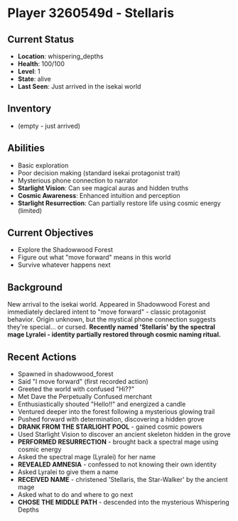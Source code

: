 # Player 3260549d - Stellaris

## Current Status
- **Location**: whispering_depths
- **Health**: 100/100
- **Level**: 1
- **State**: alive
- **Last Seen**: Just arrived in the isekai world

## Inventory
- (empty - just arrived)

## Abilities
- Basic exploration
- Poor decision making (standard isekai protagonist trait)
- Mysterious phone connection to narrator
- **Starlight Vision**: Can see magical auras and hidden truths
- **Cosmic Awareness**: Enhanced intuition and perception
- **Starlight Resurrection**: Can partially restore life using cosmic energy (limited)

## Current Objectives
- Explore the Shadowwood Forest
- Figure out what "move forward" means in this world
- Survive whatever happens next

## Background
New arrival to the isekai world. Appeared in Shadowwood Forest and immediately declared intent to "move forward" - classic protagonist behavior. Origin unknown, but the mystical phone connection suggests they're special... or cursed. **Recently named 'Stellaris' by the spectral mage Lyralei - identity partially restored through cosmic naming ritual.**

## Recent Actions
- Spawned in shadowwood_forest
- Said "I move forward" (first recorded action)
- Greeted the world with confused "Hi??" 
- Met Dave the Perpetually Confused merchant
- Enthusiastically shouted "Hello!!" and energized a candle
- Ventured deeper into the forest following a mysterious glowing trail
- Pushed forward with determination, discovering a hidden grove
- **DRANK FROM THE STARLIGHT POOL** - gained cosmic powers
- Used Starlight Vision to discover an ancient skeleton hidden in the grove
- **PERFORMED RESURRECTION** - brought back a spectral mage using cosmic energy
- Asked the spectral mage (Lyralei) for her name
- **REVEALED AMNESIA** - confessed to not knowing their own identity
- Asked Lyralei to give them a name
- **RECEIVED NAME** - christened 'Stellaris, the Star-Walker' by the ancient mage
- Asked what to do and where to go next
- **CHOSE THE MIDDLE PATH** - descended into the mysterious Whispering Depths